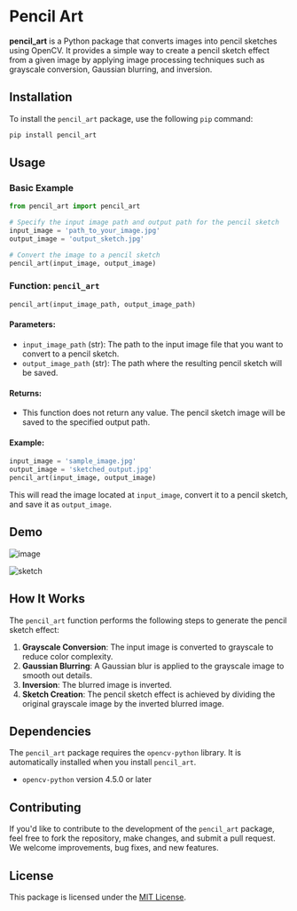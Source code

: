 # Pencil Art

**pencil_art** is a Python package that converts images into pencil sketches using OpenCV. It provides a simple way to create a pencil sketch effect from a given image by applying image processing techniques such as grayscale conversion, Gaussian blurring, and inversion.

## Installation

To install the `pencil_art` package, use the following `pip` command:

```bash
pip install pencil_art
```

## Usage

### Basic Example

```python
from pencil_art import pencil_art

# Specify the input image path and output path for the pencil sketch
input_image = 'path_to_your_image.jpg'
output_image = 'output_sketch.jpg'

# Convert the image to a pencil sketch
pencil_art(input_image, output_image)
```

### Function: `pencil_art`

```python
pencil_art(input_image_path, output_image_path)
```

#### Parameters:

- `input_image_path` (str): The path to the input image file that you want to convert to a pencil sketch.
- `output_image_path` (str): The path where the resulting pencil sketch will be saved.

#### Returns:

- This function does not return any value. The pencil sketch image will be saved to the specified output path.

#### Example:

```python
input_image = 'sample_image.jpg'
output_image = 'sketched_output.jpg'
pencil_art(input_image, output_image)
```

This will read the image located at `input_image`, convert it to a pencil sketch, and save it as `output_image`.

## Demo
![image](https://github.com/user-attachments/assets/9c1398f4-482f-4918-8924-c4b06ee1c0dd)

![sketch](https://github.com/user-attachments/assets/78884c60-2cf1-4f83-b6e1-534d006aa29a)

## How It Works

The `pencil_art` function performs the following steps to generate the pencil sketch effect:

1. **Grayscale Conversion**: The input image is converted to grayscale to reduce color complexity.
2. **Gaussian Blurring**: A Gaussian blur is applied to the grayscale image to smooth out details.
3. **Inversion**: The blurred image is inverted.
4. **Sketch Creation**: The pencil sketch effect is achieved by dividing the original grayscale image by the inverted blurred image.

## Dependencies

The `pencil_art` package requires the `opencv-python` library. It is automatically installed when you install `pencil_art`.

- `opencv-python` version 4.5.0 or later

## Contributing

If you'd like to contribute to the development of the `pencil_art` package, feel free to fork the repository, make changes, and submit a pull request. We welcome improvements, bug fixes, and new features.

## License

This package is licensed under the [MIT License](./LICENCE).
